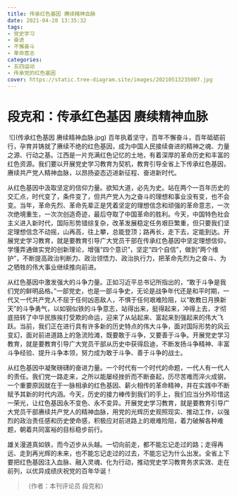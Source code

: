 ```yaml
---
title: 传承红色基因 赓续精神血脉
date: 2021-04-28 13:35:32
tags:
- 党史学习
- 奋进
- 不懈奋斗
- 革命意志
categories:
- 五四运动
- 传承党的红色基因
cover: https://static.tree-diagram.site/images/20210513235007.jpg
---
```


# 段克和：传承红色基因 赓续精神血脉

​		![](传承红色基因 赓续精神血脉.jpg)
		百年执着坚守，百年不懈奋斗，百年砥砺前行，孕育并铸就了赓续不绝的红色基因，成为中国人民接续奋进的精神之魂、力量之源、行动之基。江西是一片充满红色记忆的土地，有着深厚的革命历史和丰富的红色资源。我们要以开展党史学习教育为契机，教育引导全省上下传承红色基因，赓续共产党人精神血脉，以昂扬姿态迈进新征程、奋进新时代。

从红色基因中汲取坚定的信仰力量。欲知大道，必先为史。站在两个一百年历史的交汇点，时代变了，条件变了，但共产党人为之奋斗的理想和事业没有变，也不会变。当年，革命先烈、革命先辈正是凭着坚定的理想信念和顽强的革命意志，一次次绝境重生，一次次创造奇迹，最后夺取了中国革命的胜利。今天，中国特色社会主义进入新时代，国际形势错综复杂，改革发展稳定任务艰巨繁重，但只要我们坚定理想信念不动摇，山再高，往上攀，总能登顶；路再长，走下去，定能到达。开展党史学习教育，就是要教育引导广大党员干部在传承红色基因中坚定理想信仰，学懂弄通做实党的创新理论，增强“四个意识”，坚定“四个自信”，做到“两个维护”，不断提高政治判断力、政治领悟力、政治执行力，把革命先烈为之奋斗、为之牺牲的伟大事业继续推向前进。

从红色基因中激发强大的斗争力量。正如习近平总书记所指出的，“敢于斗争是我们党的鲜明品格。”一部党史，也是一部斗争史，无论是战争年代还是和平时期，一代又一代共产党人不屈于任何凶恶敌人，不惧于任何艰难险阻，以“敢教日月换新天”的斗争勇气，以如钢似铁的斗争意志，站得出来，挺得起来，冲得上去，才彻底扭转了中华民族挨打受欺的命运，迎来了从站起来、富起来到强起来的伟大飞跃。当前，我们正在进行具有许多新的历史特点的伟大斗争，面对国际形势的风云变幻，面对前进道路上的急流险滩，既要敢于斗争，又要善于斗争。开展党史学习教育，就是要教育引导广大党员干部从历史中获得启迪，不断发扬斗争精神、丰富斗争经验、提升斗争本领，努力成为敢于斗争、善于斗争的战士。

从红色基因中凝聚磅礴的奋进力量。一个时代有一个时代的命题，一代人有一代人的责任。我们党一路走来，之所以能屡经挫折而不断奋起，历尽苦难而淬火成钢，一个重要原因就在于一脉相承的红色基因、薪火相传的革命精神，并在实践中不断赋予其新的时代内涵。今天，历史的接力棒传到我们的手上，我们应当分外珍惜这一荣光，让红色基因永不变色、永不变异。开展党史学习教育，就是要教育引导广大党员干部赓续共产党人的精神血脉，用党的光辉历史观照现实、推动工作，以强烈的政治责任感和历史使命感，积极应对前进路上的艰难险阻，着力破解各种难题，朝着共同富裕的目标稳步前行。

雄关漫道真如铁，而今迈步从头越。一切向前走，都不能忘记走过的路；走得再远、走到再光辉的未来，也不能忘记走过的过去，不能忘记为什么出发。全省上下要把红色基因注入血脉、融入灵魂、化为行动，推动党史学习教育务求实效、走在前列，以优异成绩庆祝党的百年华诞！

> （作者：本刊评论员 段克和）